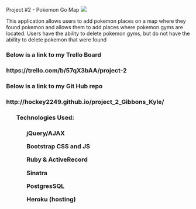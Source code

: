 Project #2 - Pokemon Go Map 
<img src="https://upload.wikimedia.org/wikipedia/commons/thumb/f/f7/English_Pok%C3%A9mon_logo.svg/2000px-English_Pok%C3%A9mon_logo.svg.png">

<p>This application allows users to add pokemon places on a map where they found pokemon and allows them to add places where pokemon gyms are located. Users have the ability to delete pokemon gyms, but do not have the ability to delete pokemon that were found<p>

<h3>Below is a link to my Trello Board<h3>
<p>https://trello.com/b/57qX3bAA/project-2<p>

<h3>Below is a link to my Git Hub repo<h3>
<p>http://hockey2249.github.io/project_2_Gibbons_Kyle/<p>

<ol>
<h4>Technologies Used:<h4>
  <ul>jQuery/AJAX</ul>
  <ul>Bootstrap CSS and JS</ul>
  <ul>Ruby & ActiveRecord</ul>
  <ul>Sinatra</ul>
  <ul>PostgresSQL</ul>
  <ul>Heroku (hosting)</ul>
</ol>
